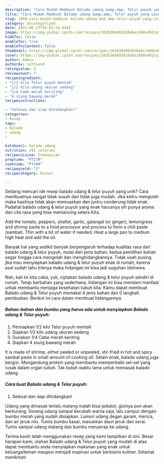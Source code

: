 ```yaml
---
description: "Cara Mudah Membuat Balado udang &amp;amp; Telur puyuh yang Lezat"
title: "Cara Mudah Membuat Balado udang &amp;amp; Telur puyuh yang Lezat"
slug: 1094-cara-mudah-membuat-balado-udang-and-amp-telur-puyuh-yang-lezat
category: Uncategorized
date: 2022-06-27T16:02:54.644Z
image: https://img-global.cpcdn.com/recipes/202638a893818abe/680x482cq70/balado-udang-telur-puyuh-foto-resep-utama.jpg
hideToc: false
enableToc: true
enableTocContent: false
thumbnail: https://img-global.cpcdn.com/recipes/202638a893818abe/680x482cq70/balado-udang-telur-puyuh-foto-resep-utama.jpg
cover: https://img-global.cpcdn.com/recipes/202638a893818abe/680x482cq70/balado-udang-telur-puyuh-foto-resep-utama.jpg
author: Admin
authorAv: notfound
ratingvalue: 4
reviewcount: 7
recipeingredient:
- "1/2 kilo Telur puyuh mentah"
- "1/2 kilo udang ukuran sedang"
- "1/4 Cabe merah keriting"
- "4 siung bawang merah"
recipeinstructions:

- "Selesai dan siap dihidangkan!"
categories:
- Resep
tags:
- balado
- udang
- 

katakunci: balado udang  
nutrition: 291 calories
recipecuisine: Indonesian
preptime: "PT23M"
cooktime: "PT34M"
recipeyield: "2"
recipecategory: Dinner

---
```





Sedang mencari ide resep balado udang &amp; telur puyuh yang unik? Cara membuatnya sangat tidak susah dan tidak juga mudah. Jika keliru mengolah maka hasilnya tidak akan memuaskan dan justru cenderung tidak enak. Padahal balado udang &amp; telur puyuh yang enak harusnya sih punya aroma dan cita rasa yang bisa memancing selera Kita.





Add the tomato, peppers, shallot, garlic, galangal (or ginger), lemongrass and shrimp paste to a food processor and process to form a chili paste (sambal). Thin with a bit of water if needed. Heat a large pan to medium high heat and add the oil.

Banyak hal yang sedikit banyak berpengaruh terhadap kualitas rasa dari balado udang &amp; telur puyuh, mulai dari jenis bahan, kedua pemilihan bahan segar hingga cara mengolah dan menghidangkannya. Tidak usah pusing jika mau menyiapkan balado udang &amp; telur puyuh enak di rumah, karena asal sudah tahu triknya maka hidangan ini bisa jadi suguhan istimewa.






Nah, kali ini kita coba, yuk, ciptakan balado udang &amp; telur puyuh sendiri di rumah. Tetap berbahan yang sederhana, hidangan ini bisa memberi manfaat untuk membantu menjaga kesehatan tubuh kita. Kamu dapat membuat Balado udang &amp; Telur puyuh memakai 4 jenis bahan dan 0 langkah pembuatan. Berikut ini cara dalam membuat hidangannya.

<!--inarticleads1-->

##### Bahan-bahan dan bumbu yang harus ada untuk menyiapkan Balado udang &amp; Telur puyuh:

1. Persiapkan 1/2 kilo Telur puyuh mentah
1. Siapkan 1/2 kilo udang ukuran sedang
1. Gunakan 1/4 Cabe merah keriting
1. Siapkan 4 siung bawang merah


It is made of shrimp, either peeled or unpeeled, stir-fried in hot and spicy sambal paste in small amount of cooking oil. Selain enak, balado udang juga bergizi. Mengandung protein yang membantu memperbaiki sel-sel yang rusak dalam organ tubuh. Tak butuh waktu lama untuk memasak balado udang. 

<!--inarticleads2-->

##### Cara buat Balado udang &amp; Telur puyuh:


1. Selesai dan siap dihidangkan!

Udang yang dimasak terlalu matang malah bisa jadialot, gizinya pun akan berkurang. Goreng udang sampai berubah warna saja, lalu campur dengan bumbu merah yang sudah disiapkan. Lumuri udang degan garam, merica, dan air jeruk niis. Tumis bumbu kasar, masukkan daun jeruk dan serai. Tumis sampai udang matang dan bumbu menyerap ke udang. 

Terima kasih telah menggunakan resep yang kami tampilkan di sini. Besar harapan kami, olahan Balado udang &amp; Telur puyuh yang mudah di atas dapat membantu anda menyiapkan makanan yang enak untuk keluarga/teman maupun menjadi inspirasi untuk berbisnis kuliner. Selamat menikmati
